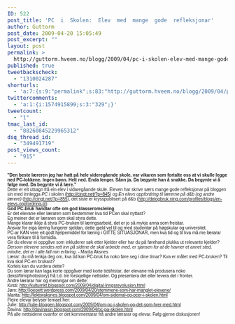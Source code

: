 ```yaml
---
ID: 522
post_title: 'PC  i  Skolen:  Elev  med  mange  gode  refleksjonar'
author: Guttorm
post_date: 2009-04-20 15:05:49
post_excerpt: ""
layout: post
permalink: >
  http://guttorm.hveem.no/blogg/2009/04/pc-i-skolen-elev-med-mange-gode-refleksjonar/
published: true
tweetbackscheck:
  - "1310024287"
shorturls:
  - 'a:7:{s:9:"permalink";s:83:"http://guttorm.hveem.no/blogg/2009/04/pc-i-skolen-elev-med-mange-gode-refleksjonar/";s:7:"tinyurl";s:25:"http://tinyurl.com/d27ebe";s:4:"isgd";s:17:"http://is.gd/tGht";s:5:"bitly";s:19:"http://bit.ly/JNPYx";s:5:"snipr";s:22:"http://snipr.com/gde7c";s:5:"snurl";s:22:"http://snurl.com/gde7c";s:7:"snipurl";s:24:"http://snipurl.com/gde7c";}'
twittercomments:
  - 'a:1:{i:1574915899;s:3:"329";}'
tweetcount:
  - "1"
tmac_last_id:
  - "88260845229965312"
dsq_thread_id:
  - "349491719"
post_views_count:
  - "915"
---
```

<div><strong><span style="font-family: Arial;"><span style="font-size: x-small;"><span class="284290812-21042009">"</span>Den beste læreren jeg har hatt på hele  videregående skole, var vikaren som fortalte oss at vi skulle legge ned  PC-lokkene. Ingen bønn. Helt ned. Enda lenger. Sånn ja. Da begynte han å snakke.  Da begynte vi å følge med. Da begynte vi å lære.”</span></span></strong></div>
<div></div>
<div><span style="font-family: Arial; font-size: x-small;">Dette er eit utsagn frå ein elev i vidaregåande  skule. Eleven har skrive særs mange gode refleksjonar på bloggen sin med  innlegga <em>PC i skolen</em> <span class="284290812-21042009">(<a href="http://cingt.net/?p=845"><span style="color: #000000;">http://cingt.net/?p=845</span></a>) </span>og <em>En elevs  oppfordring til lærerne på d&amp;b (og andre lærere)</em><span class="284290812-21042009"> </span><span class="284290812-21042009">(<a href="http://cingt.net/?p=855">http://cingt.net/?p=855</a>)</span>, det siste er  krysspublisert på d&amp;b<span class="284290812-21042009"> (<a href="http://delogbruk.ning.com/profiles/blogs/en-elevs-oppfordring-til">http://delogbruk.ning.com/profiles/blogs/en-elevs-oppfordring-til</a>)</span>.</span></div>
<div></div>
<div><span style="font-family: Arial; font-size: x-small;"><strong>God PC-bruk handlar ofte om god  klasseromsleiing</strong>. </span></div>
<div><span style="font-family: Arial; font-size: x-small;">Er det elevane eller læraren som bestemmer kva tid  PCen skal nyttast? </span></div>
<div><span style="font-family: Arial; font-size: x-small;">Eg meiner det er læraren som skal styra dette. </span></div>
<div></div>
<div><span style="font-family: Arial; font-size: x-small;">Mange klarar ikkje å styra PC-bruken til  læringsarbeid, det er jo så mykje anna som freistar. </span></div>
<div><span style="font-family: Arial; font-size: x-small;">Ansvar for eiga læring fungerer sjeldan, dette  gjeld vel til og med studentar på høgskular og universitet.</span></div>
<div></div>
<div><span style="font-family: Arial; font-size: x-small;">PC-ar KAN vere eit godt hjelpemiddel for læring i  GITTE SITUASJONAR, men kva tid og til kva må me lærarar vera flinkare til å  formidla. </span></div>
<div><span style="font-family: Arial; font-size: x-small;">Gir du elevar ei oppgåve som inkluderer søk etter  kjelder eller har du på førehand plukka ut relevante kjelder?</span></div>
<div></div>
<div><span class="284290812-21042009"><span style="font-family: Arial; font-size: x-small;"><em>Dersom elevene  sendes rett inn på sidene de skal arbeide med, er sjansen for at de havner et  annet sted, mindre, det er i alle fall min erfaring</em>. - Marita  Aksnes</span></span></div>
<div></div>
<div><span style="font-family: Arial; font-size: x-small;">Lærar: du må tenkja deg om, kva tid kan PC-bruk ha  noko føre seg<span class="284290812-21042009"> i dine timar</span>?
Kva er  målet med PC-bruken?
Til kva skal PC-en brukast?</span></div>
<div><span style="font-family: Arial; font-size: x-small;">Korleis kan du vurdera dette?
</span></div>
<div>
<div><span class="284290812-21042009"><span style="font-family: Arial; font-size: x-small;">Du som lærar kan  laga korte oppgåver med korte tidsfristar, der elevane må produsera noko  (tekst/film/photostory) frå t.d. tre forskjellige nettsider. Og presentera det  eller levera det i fronter.</span></span></div>
<div></div>
</div>
<div><span class="284290812-21042009"><span style="font-family: Arial; font-size: x-small;">Andre lærarar har og  meiningar om dette:</span></span></div>
<div><span class="284290812-21042009"><span style="font-family: Arial; font-size: x-small;">Kirsti: <a href="http://kulturrikt.blogspot.com/2009/04/digital-lringsrevolusjon.html">http://kulturrikt.blogspot.com/2009/04/digital-lringsrevolusjon.html</a></span></span></div>
<div><span class="284290812-21042009"><span style="font-family: Arial; font-size: x-small;">Jørn: <a href="http://joepett.wordpress.com/2009/04/20/stemmene-som-har-manglet-elevene/">http://joepett.wordpress.com/2009/04/20/stemmene-som-har-manglet-elevene/</a></span></span></div>
<div><span class="284290812-21042009"><span style="font-family: Arial; font-size: x-small;">Marita: <a href="http://lektoraksnes.blogspot.com/2009/04/om-sidemal-og-pcer-i-skolen.html">http://lektoraksnes.blogspot.com/2009/04/om-sidemal-og-pcer-i-skolen.html</a></span></span></div>
<div></div>
<div><span class="284290812-21042009"><span style="font-family: Arial; font-size: x-small;">Fleire elevar  belyser temaet her:</span></span></div>
<div><span style="font-family: Arial;"><span style="font-size: x-small;">Julie<span class="284290812-21042009">: <a href="http://julie-bloggen.blogspot.com/2009/04/om-pc-i-skolen-og-det-som-hrer-med.html">http://julie-bloggen.blogspot.com/2009/04/om-pc-i-skolen-og-det-som-hrer-med.html</a></span></span></span></div>
<div><span><span style="font-family: Arial;"><span class="284290812-21042009"><span style="font-size: x-small;">Davina:  <a href="http://davinasin.blogspot.com/2009/04/pc-pa-skolen.html">http://davinasin.blogspot.com/2009/04/pc-pa-skolen.html</a></span></span> </span></span></div>
<div></div>
<div><span style="font-family: Arial; font-size: x-small;"><span class="284290812-21042009">På alle nettsidene  ovanfor er det kommentarar frå andre lærarar og elevar. Følg gjerne  diskusjonen!</span></span></div>